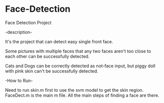 # Face-Detection
Face Detection Project

-description-

It's the project that can detect easy single front face.

Some pictures with multiple faces that any two faces aren't too close to each other can be successfully detected.

Cats and Dogs can be correctly detected as not-face input, but piggy doll with pink skin can't be successfully detected.


-How to Run-

Need to run skin.m first to use the svm model to get the skin region.
FaceDect.m is the main m file. All the main steps of finding a face are there.

